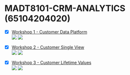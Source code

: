 # MADT8101-CRM-ANALYTICS (65104204020)

- [x] [Workshop 1 - Customer Data Platform](./Workshop%201%20-%20Customer%20of%20Data%20Platform)  
[![](https://img.shields.io/badge/-Concept-blue)](#) [![](https://img.shields.io/badge/-Presentation-blue)](#)

- [x] [Workshop 2 - Customer Single View](./Workshop%202%20-%20Customer%20of%20Single%20View)  
[![](https://img.shields.io/badge/-Concept-blue)](#) [![](https://img.shields.io/badge/-Presentation-blue)](#)

- [x] [Workshop 3 - Customer Lifetime Values](./Workshop%202%20-%20Lifetime%20of%20Single%20Values)  
[![](https://img.shields.io/badge/-Concept-blue)](#) [![](https://img.shields.io/badge/-Presentation-blue)](#)
